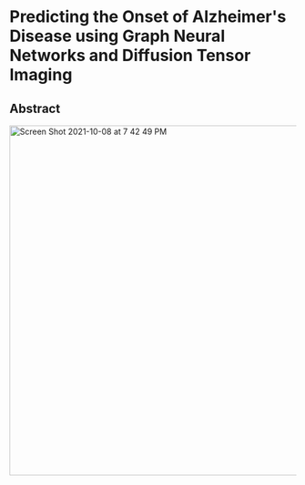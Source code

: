 # Predicting the Onset of Alzheimer's Disease using Graph Neural Networks and Diffusion Tensor Imaging

## Abstract



<img width="614" alt="Screen Shot 2021-10-08 at 7 42 49 PM" src="https://user-images.githubusercontent.com/17458166/136641261-3af711e1-0cc6-44cd-a455-101c806eba1a.png">
